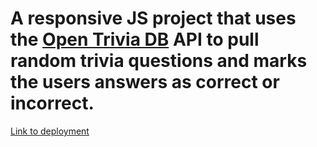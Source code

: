 # A responsive JS project that uses the [Open Trivia DB](https://opentdb.com/) API to pull random trivia questions and marks the users answers as correct or incorrect.

[Link to deployment](https://kailasquizzicalapp.netlify.app/)
